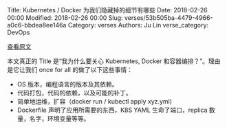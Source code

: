 Title: Kubernetes / Docker 为我们隐藏掉的细节有哪些
Date: 2018-02-26 00:00
Modified: 2018-02-26 00:00
Slug: verses/53b505ba-4479-4966-a0c6-bbdea8ee146a
Category: verses
Authors: Ju Lin
verse_category: DevOps

[查看原文](https://www.hanselman.com/blog/WhyShouldICareAboutKubernetesDockerAndContainerOrchestration.aspx)

本文真正的 Title 是“我为什么要关心 Kubernetes, Docker 和容器编排？”。理由是它让我们 once for all 的做了以下这些事情：

* OS 版本，编程语言的版本及其依赖。
* 代码打包，代码的依赖，以及可能的补丁。
* 简单地运维，扩容（docker run / kubectl apply xyz.yml)
* Dockerfile 声明了应用所需要的东西，K8S YAML 生命了端口，replica 数量，名字，环境变量等等。
